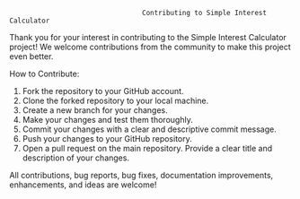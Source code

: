                                      Contributing to Simple Interest Calculator
                                     
Thank you for your interest in contributing to the Simple Interest Calculator project! We welcome contributions from the community to make this project even better.

How to Contribute:

1. Fork the repository to your GitHub account.
2. Clone the forked repository to your local machine.
3. Create a new branch for your changes.
4. Make your changes and test them thoroughly.
5. Commit your changes with a clear and descriptive commit message.
6. Push your changes to your GitHub repository.
7. Open a pull request on the main repository. Provide a clear title and description of your changes.


All contributions, bug reports, bug fixes, documentation improvements, enhancements, and ideas are welcome!
